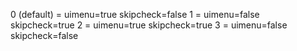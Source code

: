 0 (default) = uimenu=true
              skipcheck=false
1 = uimenu=false
    skipcheck=true
2 = uimenu=true
    skipcheck=true
3 = uimenu=false
    skipcheck=false